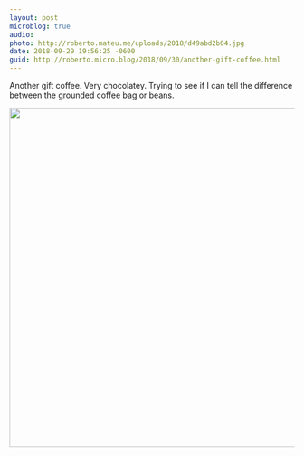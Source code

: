 ```yaml
---
layout: post
microblog: true
audio: 
photo: http://roberto.mateu.me/uploads/2018/d49abd2b04.jpg
date: 2018-09-29 19:56:25 -0600
guid: http://roberto.micro.blog/2018/09/30/another-gift-coffee.html
---
```

Another gift coffee. Very chocolatey. Trying to see if I can tell the difference between the grounded coffee bag or beans. 

<img src="http://roberto.mateu.me/uploads/2018/d49abd2b04.jpg" width="600" height="600" />
